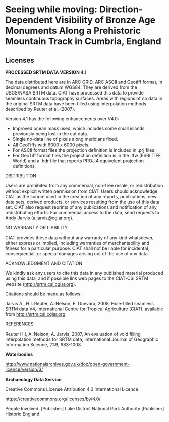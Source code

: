 # Seeing while moving: Direction-Dependent Visibility of Bronze Age Monuments Along a Prehistoric Mountain Track in Cumbria, England

Licenses
---------------

**PROCESSED SRTM DATA VERSION 4.1**

The data  distributed here  are in  ARC GRID,  ARC ASCII  and Geotiff format, in
decimal degrees and datum WGS84.  They are derived from the USGS/NASA SRTM data.
CIAT  have  processed  this  data  to  provide  seamless  continuous  topography
surfaces.  Areas with  regions of no  data in the  original SRTM data  have been
filled using interpolation methods described by Reuter et al. (2007).

Version 4.1 has the following enhancements over V4.0:
- Improved ocean mask used, which includes some small islands  previously  being 
  lost in the cut data.
- Single no-data line of pixels along meridians fixed.
- All GeoTiffs with 6000 x 6000 pixels.
- For ASCII format files the projection definition is included in .prj files.
- For GeoTiff format files the projection definition is in the .tfw  (ESRI TIFF 
  World) and a .hdr file that reports PROJ.4 equivelent projection definitions.

DISTRIBUTION

Users are  prohibited from  any commercial,  non-free resale,  or redistribution
without explicit written permission from CIAT. Users should acknowledge CIAT  as
the source used  in the creation  of any reports,  publications, new data  sets,
derived products, or services resulting from the use of this data set. CIAT also
request  reprints of  any publications  and notification  of any  redistributing
efforts.   For commercial  access to  the data,  send requests  to Andy   Jarvis
(a.jarvis@cgiar.org).

NO WARRANTY OR LIABILITY

CIAT provides  these data  without any  warranty of  any kind whatsoever, either
express or implied,  including warranties of  merchantability and fitness  for a
particular purpose. CIAT shall not  be liable for incidental, consequential,  or
special damages arising out of the use of any data.

ACKNOWLEDGMENT AND CITATION

We kindly ask  any users to  cite this data  in any published  material produced
using this data,  and if possible  link web pages  to the CIAT-CSI  SRTM website
(http://srtm.csi.cgiar.org).

Citations should be made as follows:

Jarvis A., H.I. Reuter, A.  Nelson, E. Guevara, 2008, Hole-filled  seamless SRTM
data V4, International  Centre for Tropical  Agriculture (CIAT), available  from
http://srtm.csi.cgiar.org.

REFERENCES

Reuter  H.I,  A.  Nelson,  A.  Jarvis,  2007,  An  evaluation  of  void  filling
interpolation  methods  for  SRTM  data,  International  Journal  of  Geographic
Information Science, 21:9, 983-1008.

**Waterbodies**

http://www.nationalarchives.gov.uk/doc/open-government-licence/version/3/

**Archaeology Data Service**

 Creative Commons License Attribution 4.0 International Licence

https://creativecommons.org/licenses/by/4.0/

People Involved:
[Publisher] Lake District National Park Authority
[Publisher] Historic England
